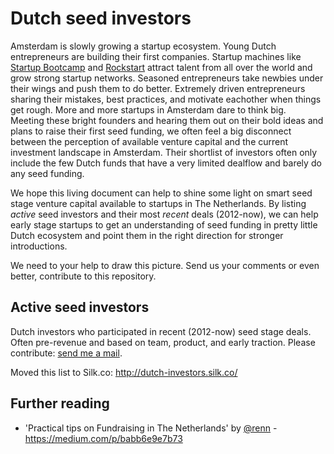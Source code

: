 Dutch seed investors
===============
Amsterdam is slowly growing a startup ecosystem. Young Dutch entrepreneurs are building their first companies. Startup machines like [Startup Bootcamp](http://www.startupbootcamp.org/accelerator/amsterdam.html) and [Rockstart](http://rockstart.com) attract talent from all over the world and grow strong startup networks. Seasoned entrepreneurs take newbies under their wings and push them to do better. Extremely driven entrepreneurs sharing their mistakes, best practices, and motivate eachother when things get rough. More and more startups in Amsterdam dare to think big.  
Meeting these bright founders and hearing them out on their bold ideas and plans to raise their first seed funding, we often feel a big disconnect between the perception of available venture capital and the current investment landscape in Amsterdam. Their shortlist of investors often only include the few Dutch funds that have a very limited dealflow and barely do any seed funding. 

We hope this living document can help to shine some light on smart seed stage venture capital available to startups in The Netherlands. By listing *active* seed investors and their most *recent* deals (2012-now), we can help early stage startups to get an understanding of seed funding in pretty little Dutch ecosystem and point them in the right direction for stronger introductions. 

We need to your help to draw this picture. Send us your comments or even better, contribute to this repository.


## Active seed investors

Dutch investors who participated in recent (2012-now) seed stage deals. Often pre-revenue and based on team, product, and early traction. Please contribute: [send me a mail](mailto:paul@human.co).


Moved this list to Silk.co:
http://dutch-investors.silk.co/



## Further reading

* 'Practical tips on Fundraising in The Netherlands' by [@renn](http://twitter.com/renn) - https://medium.com/p/babb6e9e7b73
